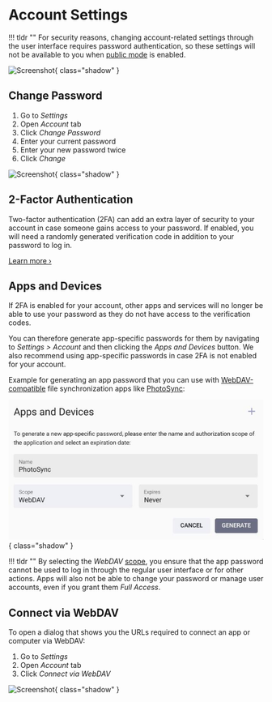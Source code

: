 # Account Settings #

!!! tldr ""
    For security reasons, changing account-related settings through the user interface requires password authentication, so these settings will not be available to you when [public mode](../../getting-started/config-options.md#authentication) is enabled.

![Screenshot](img/settings-account-light.jpg){ class="shadow" }

## Change Password ##

1. Go to *Settings*
2. Open *Account* tab
3. Click *Change Password*
4. Enter your current password
5. Enter your new password twice
6. Click *Change*

![Screenshot](img/change-password-light.jpg){ class="shadow" }

## 2-Factor Authentication

Two-factor authentication (2FA) can add an extra layer of security to your account in case someone gains access to your password. If enabled, you will need a randomly generated verification code in addition to your password to log in.

[Learn more ›](../users/2fa.md)

## Apps and Devices

If 2FA is enabled for your account, other apps and services will no longer be able to use your password as they do not have access to the verification codes.

You can therefore generate app-specific passwords for them by navigating to *Settings > Account* and then clicking the *Apps and Devices* button. We also recommend using app-specific passwords in case 2FA is not enabled for your account.

Example for generating an app password that you can use with [WebDAV-compatible](../sync/webdav.md) file synchronization apps like [PhotoSync](../sync/mobile-devices.md):

![Screenshot](../users/img/app-password.jpg){ class="shadow" }

!!! tldr ""
    By selecting the *WebDAV* [scope](../users/client-credentials.md#authorization-scopes), you ensure that the app password cannot be used to log in through the regular user interface or for other actions. Apps will also not be able to change your password or manage user accounts, even if you grant them *Full Access*.

## Connect via WebDAV ##

To open a dialog that shows you the URLs required to connect an app or computer via WebDAV:

1. Go to *Settings*
2. Open *Account* tab
3. Click *Connect via WebDAV*

![Screenshot](img/show-webdav-light.jpg){ class="shadow" }